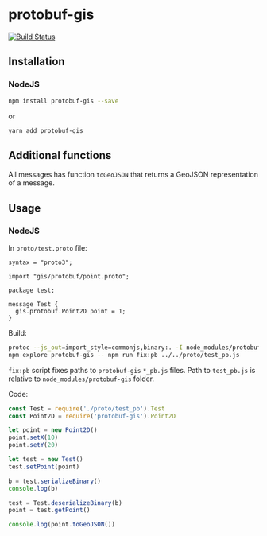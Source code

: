# protobuf-gis

[![Build Status](https://travis-ci.org/tomi77/protobuf-gis.svg?branch=master)](https://travis-ci.org/tomi77/protobuf-gis)

## Installation

### NodeJS

~~~sh
npm install protobuf-gis --save
~~~

or

~~~sh
yarn add protobuf-gis
~~~

## Additional functions

All messages has function `toGeoJSON` that returns a GeoJSON representation of a message.

## Usage

### NodeJS

In `proto/test.proto` file:

~~~
syntax = "proto3";

import "gis/protobuf/point.proto";

package test;

message Test {
  gis.protobuf.Point2D point = 1;
}
~~~

Build:

~~~sh
protoc --js_out=import_style=commonjs,binary:. -I node_modules/protobuf-gis -I . proto/test.proto
npm explore protobuf-gis -- npm run fix:pb ../../proto/test_pb.js
~~~

`fix:pb` script fixes paths to `protobuf-gis` `*_pb.js` files. Path to `test_pb.js` is relative to `node_modules/protobuf-gis` folder.

Code:

~~~js
const Test = require('./proto/test_pb').Test
const Point2D = require('protobuf-gis').Point2D

let point = new Point2D()
point.setX(10)
point.setY(20)

let test = new Test()
test.setPoint(point)

b = test.serializeBinary()
console.log(b)

test = Test.deserializeBinary(b)
point = test.getPoint()

console.log(point.toGeoJSON())
~~~
